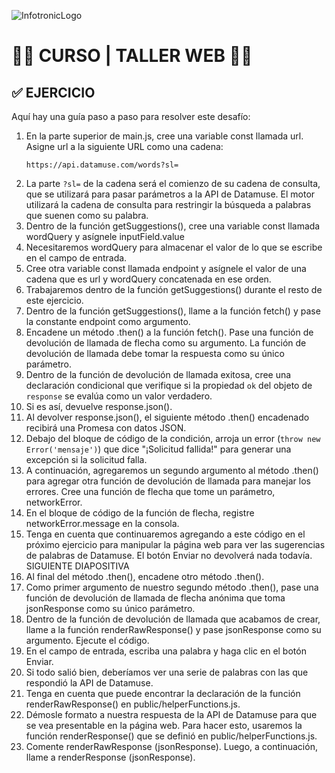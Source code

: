 ![InfotronicLogo](https://i.ibb.co/fN3TZ9y/Logo-Infotronic.png)
# **🧑‍💻 CURSO | TALLER WEB 👩‍💻**

## **✅ EJERCICIO**
Aquí hay una guía paso a paso para resolver este desafío:

1. En la parte superior de main.js, cree una variable const llamada url. Asigne url a la siguiente URL como una cadena:
    ```
    https://api.datamuse.com/words?sl=
    ```
2. La parte `?sl=` de la cadena será el comienzo de su cadena de consulta, que se utilizará para pasar parámetros a la API de Datamuse. El motor utilizará la cadena de consulta para restringir la búsqueda a palabras que suenen como su palabra.
3. Dentro de la función getSuggestions(), cree una variable const llamada wordQuery y asígnele inputField.value
4. Necesitaremos wordQuery para almacenar el valor de lo que se escribe en el campo de entrada.
5. Cree otra variable const llamada endpoint y asígnele el valor de una cadena que es url y wordQuery concatenada en ese orden.
6. Trabajaremos dentro de la función getSuggestions() durante el resto de este ejercicio.
7. Dentro de la función getSuggestions(), llame a la función fetch() y pase la constante endpoint como argumento.
8. Encadene un método .then() a la función fetch(). Pase una función de devolución de llamada de flecha como su argumento. La función de devolución de llamada debe tomar la respuesta como su único parámetro.
9. Dentro de la función de devolución de llamada exitosa, cree una declaración condicional que verifique si la propiedad `ok` del objeto de `response` se evalúa como un valor verdadero.
10. Si es así, devuelve response.json().
11. Al devolver response.json(), el siguiente método .then() encadenado recibirá una Promesa con datos JSON.
12. Debajo del bloque de código de la condición, arroja un error (`throw new Error('mensaje')`) que dice "¡Solicitud fallida!" para generar una excepción si la solicitud falla.
13. A continuación, agregaremos un segundo argumento al método .then() para agregar otra función de devolución de llamada para manejar los errores. Cree una función de flecha que tome un parámetro, networkError.
14. En el bloque de código de la función de flecha, registre networkError.message en la consola.
15. Tenga en cuenta que continuaremos agregando a este código en el próximo ejercicio para manipular la página web para ver las sugerencias de palabras de Datamuse. El botón Enviar no devolverá nada todavía. SIGUIENTE DIAPOSITIVA
16. Al final del método .then(), encadene otro método .then().
17. Como primer argumento de nuestro segundo método .then(), pase una función de devolución de llamada de flecha anónima que toma jsonResponse como su único parámetro.
18. Dentro de la función de devolución de llamada que acabamos de crear, llame a la función renderRawResponse() y pase jsonResponse como su argumento. Ejecute el código.
19. En el campo de entrada, escriba una palabra y haga clic en el botón Enviar.
20. Si todo salió bien, deberíamos ver una serie de palabras con las que respondió la API de Datamuse.
21. Tenga en cuenta que puede encontrar la declaración de la función renderRawResponse() en public/helperFunctions.js.
22. Démosle formato a nuestra respuesta de la API de Datamuse para que se vea presentable en la página web. Para hacer esto, usaremos la función renderResponse() que se definió en public/helperFunctions.js.
23. Comente renderRawResponse (jsonResponse). Luego, a continuación, llame a renderResponse (jsonResponse).
